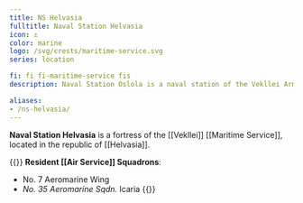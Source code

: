 ```yaml
---
title: NS Helvasia
fulltitle: Naval Station Helvasia
icon: ⚓️
color: marine
logo: /svg/crests/maritime-service.svg
series: location

fi: fi fi-maritime-service fis
description: Naval Station Oslola is a naval station of the Vekllei Armed Forces, located in the republic of Oslola.

aliases:
- /ns-helvasia/
---
```

**Naval Station Helvasia** is a fortress of the [[Vekllei]] [[Maritime Service]], located in the republic of [[Helvasia]].

{{<note table>}}
**Resident [[Air Service]] Squadrons**:

* No. 7 Aeromarine Wing
* *No. 35 Aeromarine Sqdn.* Icaria
{{</note>}}